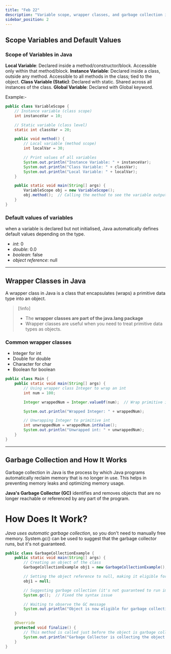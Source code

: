 ```yaml
---
title: "Feb 22"
description: "Variable scope, wrapper classes, and garbage collection in Java"
sidebar_position: 2
---
```

## **Scope Variables and Default Values**

### Scope of Variables in Java

**Local Variable**: Declared inside a method/constructor/block. Accessible only within that
method/block.
**Instance Variable**: Declared inside a class, outside any method. Accessible to all methods
in the class; tied to the object.
**Class Variable (Static)**: Declared with static. Shared across all instances of the class.
**Global Variable**: Declared with Global keyword. 

Example:- 

```java
public class VariableScope {
    // Instance variable (class scope)
    int instanceVar = 10;

    // Static variable (class level)
    static int classVar = 20;

    public void method() {
        // Local variable (method scope)
        int localVar = 30;

        // Print values of all variables
        System.out.println("Instance Variable: " + instanceVar);
        System.out.println("Class Variable: " + classVar);
        System.out.println("Local Variable: " + localVar);
    }

    public static void main(String[] args) {
        VariableScope obj = new VariableScope();
        obj.method();  // Calling the method to see the variable output
    }
}
```

### Default values of variables

when a variable is declared but not initialised, Java automatically  defines default values depending on the type.

- *int*: 0
- *double*: 0.0
- *boolean*: false
- *object reference*: null

---
## Wrapper Classes in Java

A wrapper class in Java is a class that encapsulates (wraps) a primitive data type into an
object.

>[!info]
> - The  **wrapper classes are part of the java.lang package**
> - Wrapper classes are useful when you need to treat primitive data types as objects.


### Common wrapper classes
- Integer for int
- Double for double
- Character for char
- Boolean for boolean

```java
public class Main {
    public static void main(String[] args) {
        // Using wrapper class Integer to wrap an int
        int num = 100;

        Integer wrappedNum = Integer.valueOf(num);  // Wrap primitive int to Integer object

        System.out.println("Wrapped Integer: " + wrappedNum);

        // Unwrapping Integer to primitive int
        int unwrappedNum = wrappedNum.intValue();
        System.out.println("Unwrapped int: " + unwrappedNum);
    }
}
```

---

## Garbage Collection and How It Works

Garbage collection in Java is the process by which Java programs automatically reclaim
memory that is no longer in use. This helps in preventing memory leaks and optimizing
memory usage.

**Java's Garbage Collector (GC)** identifies and removes objects that are no longer reachable or
referenced by any part of the program.
# How Does It Work?
*Java uses automatic garbage collection*, so you don't need to manually free memory.
System.gc() can be used to suggest that the garbage collector runs, but it's not
guaranteed.

```java
public class GarbageCollectionExample {
    public static void main(String[] args) {
        // Creating an object of the class
        GarbageCollectionExample obj1 = new GarbageCollectionExample();

        // Setting the object reference to null, making it eligible for garbage collection
        obj1 = null;

        // Suggesting garbage collection (it's not guaranteed to run immediately)
        System.gc();  // Fixed the syntax issue

        // Waiting to observe the GC message
        System.out.println("Object is now eligible for garbage collection.");
    }

    @Override
    protected void finalize() {
        // This method is called just before the object is garbage collected
        System.out.println("Garbage Collector is collecting the object...");
    }
}
```